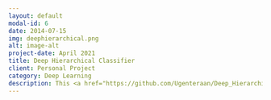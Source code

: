 ```yaml
---
layout: default
modal-id: 6
date: 2014-07-15
img: deephierarchical.png
alt: image-alt
project-date: April 2021
title: Deep Hierarchical Classifier
client: Personal Project
category: Deep Learning
description: This <a href="https://github.com/Ugenteraan/Deep_Hierarchical_Classification">project</a> was developed as an open-source endeavor, driven by a personal quest for knowledge and learning. The main motivation behind it was to explore the feasibility of utilizing a single deep learning model for hierarchical structure prediction. When we stumbled upon a <a href="https://arxiv.org/pdf/2005.06692.pdf">research paper</a> lacking open-source code, we felt drawn to take on the task of implementing it ourselves.  <br><br> <a href="https://www.freepik.com/free-photo/abstract-futuristic-digital-technology-background_15665059.htm#page=2&query=deep%20hierarchy%20futuristic&position=2&from_view=search&track=ais">Image by rawpixel.com</a> on Freepik
---
```

